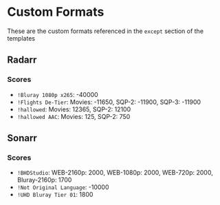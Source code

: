 # Custom Formats
These are the custom formats referenced in the `except` section of the templates

## Radarr
### Scores
- `!Bluray 1080p x265`: -40000
- `!Flights De-Tier`: Movies: -11650, SQP-2: -11900, SQP-3: -11900
- `!hallowed`: Movies: 12365, SQP-2: 12100
- `!hallowed AAC`: Movies: 125, SQP-2: 750

## Sonarr
### Scores
- `!BHDStudio`: WEB-2160p: 2000, WEB-1080p: 2000, WEB-720p: 2000, Bluray-2160p: 1700
- `!Not Original Language`: -10000
- `!UHD Bluray Tier 01`: 1800

